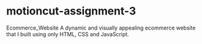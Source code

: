 # motioncut-assignment-3
Ecommerce_Website
A dynamic and visually appealing ecommerce website that I built using only HTML, CSS and JavaScript.
